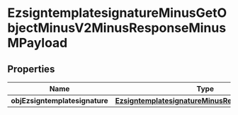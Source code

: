
# EzsigntemplatesignatureMinusGetObjectMinusV2MinusResponseMinusMPayload

## Properties
Name | Type | Description | Notes
------------ | ------------- | ------------- | -------------
**objEzsigntemplatesignature** | [**EzsigntemplatesignatureMinusResponseCompound**](EzsigntemplatesignatureMinusResponseCompound.md) |  | 



